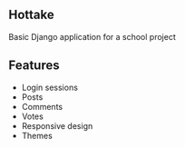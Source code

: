 ## Hottake
Basic Django application for a school project
## Features
- Login sessions
- Posts
- Comments
- Votes
- Responsive design
- Themes

